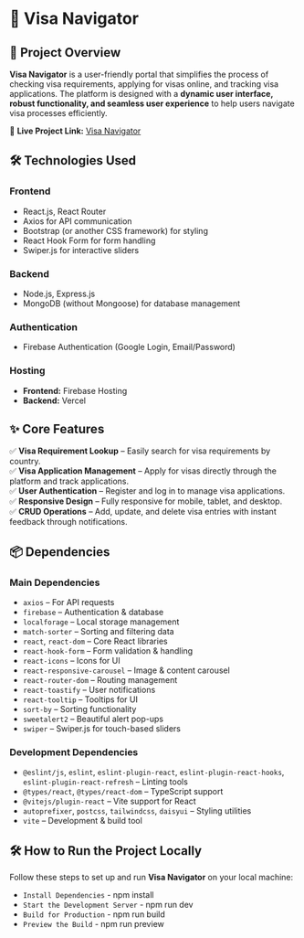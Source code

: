 # 🛂 Visa Navigator  


## 🚀 Project Overview  
**Visa Navigator** is a user-friendly portal that simplifies the process of checking visa requirements, applying for visas online, and tracking visa applications. The platform is designed with a **dynamic user interface, robust functionality, and seamless user experience** to help users navigate visa processes efficiently.  

🔗 **Live Project Link:** [Visa Navigator](https://visa-navigator-d47f9.web.app/)  

## 🛠️ Technologies Used  
### **Frontend**  
- React.js, React Router  
- Axios for API communication  
- Bootstrap (or another CSS framework) for styling  
- React Hook Form for form handling  
- Swiper.js for interactive sliders  

### **Backend**  
- Node.js, Express.js  
- MongoDB (without Mongoose) for database management  

### **Authentication**  
- Firebase Authentication (Google Login, Email/Password)  

### **Hosting**  
- **Frontend:** Firebase Hosting  
- **Backend:** Vercel  

## ✨ Core Features  
✅ **Visa Requirement Lookup** – Easily search for visa requirements by country.  
✅ **Visa Application Management** – Apply for visas directly through the platform and track applications.  
✅ **User Authentication** – Register and log in to manage visa applications.  
✅ **Responsive Design** – Fully responsive for mobile, tablet, and desktop.  
✅ **CRUD Operations** – Add, update, and delete visa entries with instant feedback through notifications.  

## 📦 Dependencies  
### **Main Dependencies**  
- `axios` – For API requests  
- `firebase` – Authentication & database  
- `localforage` – Local storage management  
- `match-sorter` – Sorting and filtering data  
- `react`, `react-dom` – Core React libraries  
- `react-hook-form` – Form validation & handling  
- `react-icons` – Icons for UI  
- `react-responsive-carousel` – Image & content carousel  
- `react-router-dom` – Routing management  
- `react-toastify` – User notifications  
- `react-tooltip` – Tooltips for UI  
- `sort-by` – Sorting functionality  
- `sweetalert2` – Beautiful alert pop-ups  
- `swiper` – Swiper.js for touch-based sliders  

### **Development Dependencies**  
- `@eslint/js`, `eslint`, `eslint-plugin-react`, `eslint-plugin-react-hooks`, `eslint-plugin-react-refresh` – Linting tools  
- `@types/react`, `@types/react-dom` – TypeScript support  
- `@vitejs/plugin-react` – Vite support for React  
- `autoprefixer`, `postcss`, `tailwindcss`, `daisyui` – Styling utilities  
- `vite` – Development & build tool  

## 🛠️ How to Run the Project Locally  
Follow these steps to set up and run **Visa Navigator** on your local machine:  

- `Install Dependencies` - npm install
- `Start the Development Server` - npm run dev
- `Build for Production` - npm run build
-  `Preview the Build`  - npm run preview

